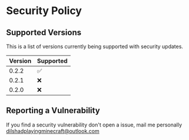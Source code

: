 # Security Policy

## Supported Versions

This is a list of versions currently being supported with security updates.

| Version | Supported          |
| ------- | ------------------ |
| 0.2.2   | :white_check_mark: |
| 0.2.1   | :x:                |
| 0.2.0   | :x:                |

## Reporting a Vulnerability

If you find a security vulnerability don't open a issue,
mail me personally [dilshadplayingminecraft@outlook.com](mailto:dilshadplayingminecraft@outlook.com)
